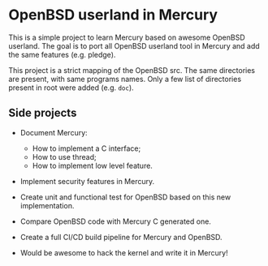 # OpenBSD userland in Mercury

This is a simple project to learn Mercury based on awesome OpenBSD
userland. The goal is to port all OpenBSD userland tool in Mercury and
add the same features (e.g. pledge).

This project is a strict mapping of the OpenBSD src. The same
directories are present, with same programs names. Only a few list of
directories present in root were added (e.g. `doc`).

## Side projects

 * Document Mercury: 
   * How to implement a C interface;
   * How to use thread;
   * How to implement low level feature.
   
 * Implement security features in Mercury.
 
 * Create unit and functional test for OpenBSD based on this new
   implementation.

 * Compare OpenBSD code with Mercury C generated one.

 * Create a full CI/CD build pipeline for Mercury and OpenBSD.
 
 * Would be awesome to hack the kernel and write it in Mercury!
